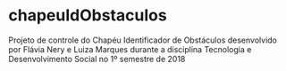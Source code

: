 # chapeuIdObstaculos
Projeto de controle do Chapéu Identificador de Obstáculos desenvolvido por Flávia Nery e Luiza Marques durante a disciplina Tecnologia e Desenvolvimento Social no 1º semestre de 2018
